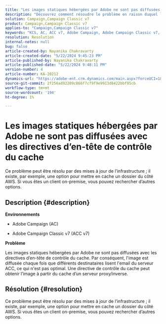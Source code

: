 ```yaml
---
title: "Les images statiques hébergées par Adobe ne sont pas diffusées avec les directives d’en-tête de contrôle du cache"
description: "Découvrez comment résoudre le problème en raison duquel les images hébergées par Adobe ne sont pas diffusées avec les directives d’en-tête de contrôle du cache dans Campaign."
solution: Campaign,Campaign Classic v7
product: Campaign,Campaign Classic v7
applies-to: "Campaign,Campaign Classic v7"
keywords: "KCS, AC, ACC v7, Adobe Campaign, Adobe Campaign Classic v7, Dépannage, images statiques, hébergées, directives d’en-tête de contrôle du cache"
resolution: Resolution
internal-notes: null
bug: false
article-created-by: Nayanika Chakravarty
article-created-date: "5/22/2024 9:45:23 PM"
article-published-by: Nayanika Chakravarty
article-published-date: "5/22/2024 9:48:11 PM"
version-number: 4
article-number: KA-20212
dynamics-url: "https://adobe-ent.crm.dynamics.com/main.aspx?forceUCI=1&pagetype=entityrecord&etn=knowledgearticle&id=b382d094-8418-ef11-9f8a-6045bd026dc7"
source-git-commit: 2f256ad92209c866f7cf9f9e9913d8422bbf95cb
workflow-type: tm+mt
source-wordcount: '194'
ht-degree: 1%

---
```


# Les images statiques hébergées par Adobe ne sont pas diffusées avec les directives d’en-tête de contrôle du cache


Ce problème peut être résolu par des mises à jour de l’infrastructure ; il existe, par exemple, une option pour mettre en cache un dossier du côté AWS. Si vous êtes un client on-premise, vous pouvez rechercher d’autres options.

## Description {#description}


<b>Environnements</b>

- Adobe Campaign (AC)

- Adobe Campaign Classic v7 (ACC v7)

<b>Problème</b>

Les images statiques hébergées par Adobe ne sont pas diffusées avec les directives d’en-tête de contrôle du cache. Par conséquent, l&#39;image est diffusée chaque fois que différents destinataires lisent l&#39;email du serveur ACC, ce qui n&#39;est pas optimal. Une directive de contrôle du cache peut obtenir l’image à partir du cache d’un serveur proxy/inverse.


## Résolution {#resolution}


Ce problème peut être résolu par des mises à jour de l’infrastructure ; il existe, par exemple, une option pour mettre en cache un dossier du côté AWS. Si vous êtes un client on-premise, vous pouvez rechercher d’autres options.
